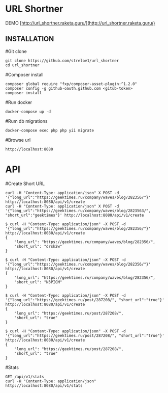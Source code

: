 URL Shortner
============================

DEMO
[http://url_shortner.raketa.guru/](http://url_shortner.raketa.guru/)

INSTALLATION
------------

#Git clone
```
git clone https://github.com/strelov1/url_shortner
cd url_shortner
```

#Composer install
```
composer global require "fxp/composer-asset-plugin:^1.2.0"
composer config -g github-oauth.github.com <gitub-token>
composer install
```

#Run docker
```
docker-compose up -d
```

#Rum db migrations
```
docker-compose exec php php yii migrate
```

#Browse url
```
http://localhost:8080
```

API
============================

#Create Short URL
``` 
curl -H "Content-Type: application/json" X POST -d '{"long_url":"https://geektimes.ru/company/waves/blog/282356/"}' http://localhost:8080/api/v1/create
curl -H "Content-Type: application/json" X POST -d '{"long_url":"https://geektimes.ru/company/waves/blog/2823563/", "short_url":"geektimes"}' http://localhost:8080/api/v1/create
```

```
$ curl -H "Content-Type: application/json" -X POST -d '{"long_url":"https://geektimes.ru/company/waves/blog/282356/"}' http://localhost:8080/api/v1/create
{
    "long_url": "https://geektimes.ru/company/waves/blog/282356/",
    "short_url": "drsk2w"
}

$ curl -H "Content-Type: application/json" -X POST -d '{"long_url":"https://geektimes.ru/company/waves/blog/282356/"}' http://localhost:8080/api/v1/create
{
    "long_url": "https://geektimes.ru/company/waves/blog/282356/",
    "short_url": "N3PICM"
}

$ curl -H "Content-Type: application/json" -X POST -d '{"long_url":"https://geektimes.ru/post/287208/", "short_url":"true"}' http://localhost:8080/api/v1/create
{
    "long_url": "https://geektimes.ru/post/287208/",
    "short_url": "true"
}

$ curl -H "Content-Type: application/json" -X POST -d '{"long_url":"https://geektimes.ru/post/287208/", "short_url":"true"}' http://localhost:8080/api/v1/create
{
    "long_url": "https://geektimes.ru/post/287208/",
    "short_url": "true"
}

```

#Stats
```
GET /api/v1/stats
curl -H "Content-Type: application/json" http://localhost:8080/api/v1/stats
```

